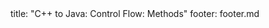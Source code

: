 <frontmatter>
title: "C++ to Java: Control Flow: Methods"
footer: footer.md
</frontmatter>

<include src="navbar.md" boilerplate />

<include src="unit-inPage-asFlat.md" boilerplate />